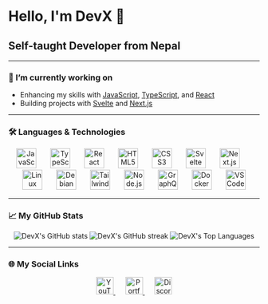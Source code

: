 # Hello, I'm DevX 👋

## Self-taught Developer from Nepal

---

### 🔭 I’m currently working on

- Enhancing my skills with [JavaScript](https://developer.mozilla.org/en-US/docs/Web/JavaScript), [TypeScript](https://www.typescriptlang.org/), and [React](https://reactjs.org/)
- Building projects with [Svelte](https://svelte.dev/) and [Next.js](https://nextjs.org/)

---

### 🛠️ Languages & Technologies

<div align="center">
  <img src="https://cdn.jsdelivr.net/gh/devicons/devicon/icons/javascript/javascript-original.svg" height="40" alt="JavaScript logo" />
  <img width="20" />
  <img src="https://cdn.jsdelivr.net/gh/devicons/devicon/icons/typescript/typescript-original.svg" height="40" alt="TypeScript logo" />
  <img width="20" />
  <img src="https://cdn.jsdelivr.net/gh/devicons/devicon/icons/react/react-original.svg" height="40" alt="React logo" />
  <img width="20" />
  <img src="https://cdn.jsdelivr.net/gh/devicons/devicon/icons/html5/html5-original.svg" height="40" alt="HTML5 logo" />
  <img width="20" />
  <img src="https://cdn.jsdelivr.net/gh/devicons/devicon/icons/css3/css3-original.svg" height="40" alt="CSS3 logo" />
  <img width="20" />
  <img src="https://cdn.jsdelivr.net/gh/devicons/devicon/icons/svelte/svelte-original.svg" height="40" alt="Svelte logo" />
  <img width="20" />
  <img src="https://cdn.jsdelivr.net/gh/devicons/devicon/icons/nextjs/nextjs-original.svg" height="40" alt="Next.js logo" />
  <img width="20" />
  <img src="https://cdn.jsdelivr.net/gh/devicons/devicon/icons/linux/linux-original.svg" height="40" alt="Linux logo" />
  <img width="20" />
  <img src="https://cdn.jsdelivr.net/gh/devicons/devicon/icons/debian/debian-original.svg" height="40" alt="Debian logo" />
  <img width="20" />
  <img src="https://cdn.jsdelivr.net/gh/devicons/devicon/icons/tailwindcss/tailwindcss-original.svg" height="40" alt="Tailwind CSS logo" />
  <img width="20" />
  <img src="https://cdn.jsdelivr.net/gh/devicons/devicon/icons/nodejs/nodejs-original.svg" height="40" alt="Node.js logo" />
  <img width="20" />
  <img src="https://cdn.jsdelivr.net/gh/devicons/devicon/icons/graphql/graphql-plain.svg" height="40" alt="GraphQL logo" />
  <img width="20" />
  <img src="https://cdn.jsdelivr.net/gh/devicons/devicon/icons/docker/docker-original.svg" height="40" alt="Docker logo" />
  <img width="20" />
  <img src="https://cdn.jsdelivr.net/gh/devicons/devicon/icons/vscode/vscode-original.svg" height="40" alt="VSCode logo" />
</div>

---

### 📈 My GitHub Stats

<div align="center">
  <img src="https://github-readme-stats.vercel.app/api?username=DevX32&show_icons=true&count_private=true&hide_title=true&hide_border=true&bg_color=0d1117&text_color=c9d1d9&icon_color=58a6ff&title_color=79c0ff" alt="DevX's GitHub stats" />
  <img src="https://github-readme-streak-stats.herokuapp.com/?user=DevX32&theme=dracula&hide_border=true" alt="DevX's GitHub streak" />
  <img src="https://github-readme-stats.vercel.app/api/top-langs/?username=DevX32&layout=compact&hide_title=true&hide_border=true&bg_color=0d1117&text_color=c9d1d9&card_width=400" alt="DevX's Top Languages" />
</div>

---

### 🌐 My Social Links

<div align="center">
  <a href="https://www.youtube.com/@DevX32" target="_blank" style="margin: 0 10px;">
    <img src="https://img.shields.io/static/v1?message=YouTube&logo=youtube&label=&color=FF0000&logoColor=white&style=for-the-badge" height="35" alt="YouTube" />
  </a>
  <a href="https://devx32.vercel.app" target="_blank" style="margin: 0 10px;">
    <img src="https://img.shields.io/static/v1?message=Portfolio&logo=file&label=&color=212121&logoColor=white&style=for-the-badge" height="35" alt="Portfolio" />
  </a>
  <a href="https://discord.gg/2aZDVZZbHE" target="_blank" style="margin: 0 10px;">
    <img src="https://img.shields.io/static/v1?message=Discord&logo=discord&label=&color=7289DA&logoColor=white&style=for-the-badge" height="35" alt="Discord" />
  </a>
</div>

